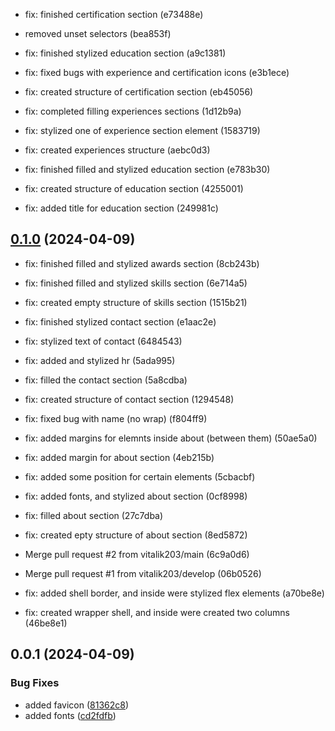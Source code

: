 

* fix: finished certification section (e73488e)
* removed unset selectors (bea853f)
* fix: finished stylized education section (a9c1381)
* fix: fixed bugs with experience and certification icons (e3b1ece)
* fix: created structure of certification section (eb45056)

* fix: completed filling experiences sections (1d12b9a)
* fix: stylized one of experience section element (1583719)
* fix: created experiences structure (aebc0d3)

* fix: finished filled and stylized education section (e783b30)
* fix: created structure of education section (4255001)
* fix: added title for education section (249981c)

## [0.1.0](https://github.com/nick-devs/001-add-a-changelog-to-any-project/compare/0.0.7...0.1.0) (2024-04-09)

* fix: finished filled and stylized awards section (8cb243b)

* fix: finished filled and stylized skills section (6e714a5)
* fix: created empty structure of skills section (1515b21)

* fix: finished stylized contact section (e1aac2e)
* fix: stylized text of contact (6484543)
* fix: added and stylized hr (5ada995)
* fix: filled the contact section (5a8cdba)
* fix: created structure of contact section (1294548)
* fix: fixed bug with name (no wrap) (f804ff9)

* fix: added margins for elemnts inside about (between them) (50ae5a0)
* fix: added margin for about section (4eb215b)
* fix: added some position for certain elements (5cbacbf)
* fix: added fonts, and stylized about section (0cf8998)
* fix: filled about section (27c7dba)
* fix: created epty structure of about section (8ed5872)
* Merge pull request #2 from vitalik203/main (6c9a0d6)
* Merge pull request #1 from vitalik203/develop (06b0526)

* fix: added shell border, and inside were stylized flex elements (a70be8e)

* fix: created wrapper shell, and inside were created two columns (46be8e1)

## 0.0.1 (2024-04-09)


### Bug Fixes

* added favicon ([81362c8](https://github.com/nick-devs/001-add-a-changelog-to-any-project/commit/81362c88485ce8825b1002a72a60e7da8053ca93))
* added fonts ([cd2fdfb](https://github.com/nick-devs/001-add-a-changelog-to-any-project/commit/cd2fdfb45c30aa2c01a271e5a7bb82b4f1585281))
